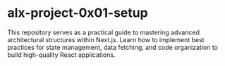 # alx-project-0x01-setup
This repository serves as a practical guide to mastering advanced architectural structures within Next.js. Learn how to implement best practices for state management, data fetching, and code organization to build high-quality React applications.
